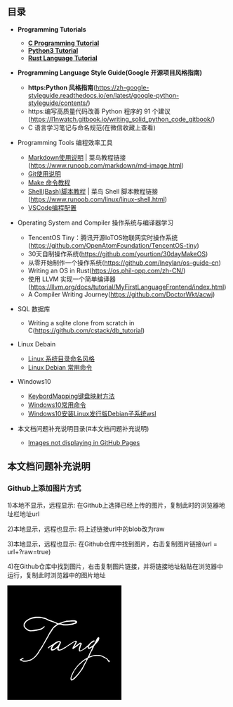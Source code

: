 
## 目录

- **Programming Tutorials**
  - [**C Programming Tutorial**](./Documentation/CProgrammingTutorial.md)
  - [**Python3 Tutorial**](./Documentation/Python3Tutorial.md)
  - [**Rust Language Tutorial**](./Documentation/RustProgrammingTutorial.md)

- **Programming Language Style Guide(Google 开源项目风格指南)**
  - **https:Python 风格指南**(https://zh-google-styleguide.readthedocs.io/en/latest/google-python-styleguide/contents/)
  - https:编写高质量代码改善 Python 程序的 91 个建议(https://l1nwatch.gitbook.io/writing_solid_python_code_gitbook/)
  - C 语言学习笔记与命名规范(在微信收藏上查看)

- Programming Tools 编程效率工具
  - [Markdown使用说明](./doc/MarkdownUsageInstructions.md) | 菜鸟教程链接(https://www.runoob.com/markdown/md-image.html)
  - [Git使用说明](./doc/GitUsageInstructions.md.md)
  - [Make 命令教程](./doc/MakeCommandTutorial.md)
  - [Shell(Bash)脚本教程](./doc/BashLinuxShell.md) | 菜鸟 Shell 脚本教程链接(https://www.runoob.com/linux/linux-shell.html)
  - [VSCode编程配置](./doc/VSCodeConfig.md)

- Operating System and Compiler 操作系统与编译器学习
  - TencentOS Tiny：腾讯开源IoTOS物联网实时操作系统(https://github.com/OpenAtomFoundation/TencentOS-tiny)
  - 30天自制操作系统(https://github.com/yourtion/30dayMakeOS)
  - 从零开始制作一个操作系统(https://github.com/lneylan/os-guide-cn)
  - Writing an OS in Rust(https://os.phil-opp.com/zh-CN/)
  - 使用 LLVM 实现一个简单编译器(https://llvm.org/docs/tutorial/MyFirstLanguageFrontend/index.html)
  - A Compiler Writing Journey(https://github.com/DoctorWkt/acwj)

- SQL 数据库
  - Writing a sqlite clone from scratch in C(https://github.com/cstack/db_tutorial)

- Linux Debain
  - [Linux 系统目录命名风格](./doc/LinuxSystemDirectoryNamingStyle.md)
  - [Linux Debian 常用命令](./doc/LinuxDebainCommand.md)

- Windows10
  - [KeybordMapping键盘映射方法](./doc/KeybordMapping.md)
  - [Windows10常用命令](./doc/WindowsCommand.md)
  - [Windows10安装Linux发行版Debian子系统wsl](./Documentation/InstallDebianOnWSL.md)

- 本文档问题补充说明目录(#本文档问题补充说明)
  - [Images not displaying in GitHub Pages](#github上添加图片方式)

## 本文档问题补充说明
### Github上添加图片方式
  1)本地不显示，远程显示:  在Github上选择已经上传的图片，复制此时的浏览器地址栏地址url

  2)本地显示，远程也显示:  将上述链接url中的blob改为raw

  3)本地显示，远程也显示:  在Github仓库中找到图片，右击复制图片链接(url = url+?raw=true)

  4)在Github仓库中找到图片，右击复制图片链接，并将链接地址粘贴在浏览器中运行，复制此时浏览器中的图片地址

![tang手写体图片GitHub地址](https://github.com/imtangsheng/tangsheng/raw/main/Resource/tang.png "tang手写体")